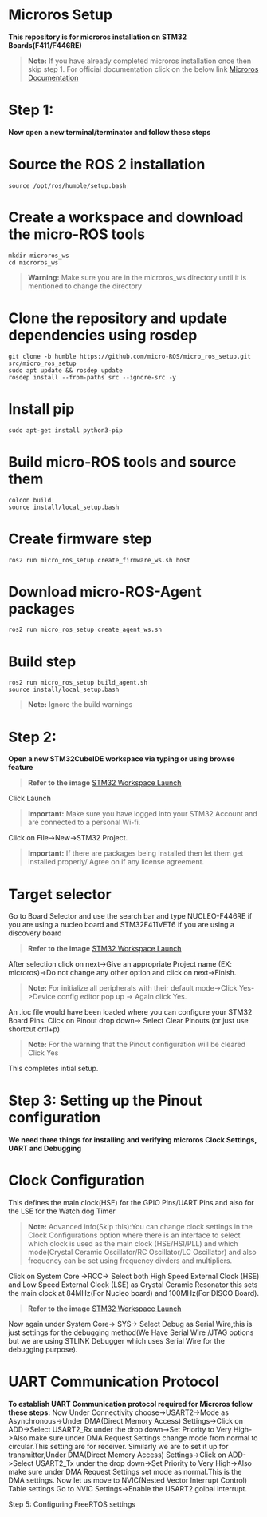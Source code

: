 # Microros Setup
**This repository is for microros installation on STM32 Boards(F411/F446RE)**
>**Note:** If you have already completed microros installation once then skip step 1. For official documentation click on the below link
[Microros Documentation](https://micro.ros.org/docs/tutorials/core/first_application_linux/)

# Step 1:
**Now open a new terminal/terminator and follow these steps**
# Source the ROS 2 installation
	source /opt/ros/humble/setup.bash
	
# Create a workspace and download the micro-ROS tools
	mkdir microros_ws
	cd microros_ws
	
>**Warning:** Make sure you are in the microros_ws directory until it is mentioned to change the directory

	
# Clone the repository and update dependencies using rosdep
	git clone -b humble https://github.com/micro-ROS/micro_ros_setup.git src/micro_ros_setup
	sudo apt update && rosdep update
	rosdep install --from-paths src --ignore-src -y
	
# Install pip
	sudo apt-get install python3-pip

# Build micro-ROS tools and source them
	colcon build
	source install/local_setup.bash
	
# Create firmware step
	ros2 run micro_ros_setup create_firmware_ws.sh host

# Download micro-ROS-Agent packages
	ros2 run micro_ros_setup create_agent_ws.sh

# Build step
	ros2 run micro_ros_setup build_agent.sh
	source install/local_setup.bash
 >**Note:** Ignore the build warnings

# Step 2: 
**Open a new STM32CubeIDE workspace via typing or using browse feature**
>**Refer to the image**
[STM32 Workspace Launch](Images/Stm32.png)

Click Launch

>**Important:** Make sure you have logged into your STM32 Account and are connected to a personal Wi-fi.

Click on File->New->STM32 Project.
>**Important:** If there are packages being installed then let them get installed properly/ Agree on if any license agreement.
# Target selector
Go to Board Selector and use the search bar and type NUCLEO-F446RE if you are using a nucleo board and STM32F411VET6 if you are using a discovery board

>**Refer to the image**
[STM32 Workspace Launch](Images/Stm32.png)

After selection click on next->Give an appropriate Project name (EX: microros)->Do not change any other option and click on next->Finish.
 >**Note:** For initialize all peripherals with their default mode->Click Yes->Device config editor pop up -> Again click Yes.

An .ioc file would have been loaded where you can configure your STM32 Board Pins.
Click on Pinout drop down-> Select Clear Pinouts (or just use shortcut crtl+p)
 >**Note:** For the warning that the Pinout configuration will be cleared Click Yes

This completes intial setup.

# Step 3: Setting up the Pinout configuration
**We need three things for installing and verifying microros Clock Settings, UART and Debugging**
# Clock Configuration 
This defines the main clock(HSE) for the GPIO Pins/UART Pins and also for the LSE for the Watch dog Timer
>**Note:** Advanced info(Skip this):You can change clock settings in the Clock Configurations option where there is an interface to select which clock is used as the main clock (HSE/HSI/PLL) and which mode(Crystal Ceramic Oscillator/RC Oscillator/LC Oscillator) and also frequency can be set using frequency divders and multipliers.
 
Click on System Core ->RCC-> Select both High Speed External Clock (HSE) and Low Speed External Clock (LSE) as Crystal Ceramic Resonator this sets the main clock at 84MHz(For Nucleo board) and 100MHz(For DISCO Board).
>**Refer to the image**
[STM32 Workspace Launch](Images/Stm32.png)

Now again under System Core-> SYS-> Select Debug as Serial Wire,this is just settings for the debugging method(We Have Serial Wire /JTAG options but we are using STLINK Debugger which uses Serial Wire for the debugging purpose).
# UART Communication Protocol
**To establish UART Communication protocol required for Microros follow these steps:**
Now Under Connectivity choose->USART2->Mode as Asynchronous->Under DMA(Direct Memory Access) Settings->Click on ADD->Select USART2_Rx under the drop down->Set Priority to Very High->Also make sure under DMA Request Settings change mode from normal to circular.This setting are for receiver. 
Similarly we are to set it up for transmitter,Under DMA(Direct Memory Access) Settings->Click on ADD->Select USART2_Tx under the drop down->Set Priority to Very High->Also make sure under DMA Request Settings set mode as normal.This is the DMA settings.
Now let us move to NVIC(Nested Vector Interrupt Control) Table settings
Go to NVIC Settings->Enable the USART2 golbal interrupt.

Step 5: Configuring FreeRTOS settings

 



